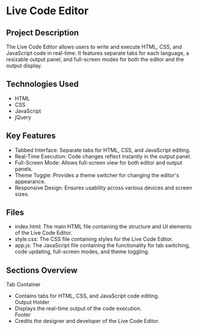 # Live Code Editor
## Project Description
The Live Code Editor allows users to write and execute HTML, CSS, and JavaScript code in real-time. It features separate tabs for each language, a resizable output panel, and full-screen modes for both the editor and the output display.

## Technologies Used
- HTML
- CSS
- JavaScript
- jQuery
## Key Features
- Tabbed Interface: Separate tabs for HTML, CSS, and JavaScript editing.
- Real-Time Execution: Code changes reflect instantly in the output panel.
- Full-Screen Mode: Allows full-screen view for both editor and output panels.
- Theme Toggle: Provides a theme switcher for changing the editor's appearance.
- Responsive Design: Ensures usability across various devices and screen sizes.
## Files
- index.html: The main HTML file containing the structure and UI elements of the Live Code Editor.
- style.css: The CSS file containing styles for the Live Code Editor.
- app.js: The JavaScript file containing the functionality for tab switching, code updating, full-screen modes, and theme toggling.
## Sections Overview
Tab Container
- Contains tabs for HTML, CSS, and JavaScript code editing.<br/>
Output Holder
- Displays the real-time output of the code execution.<br/>
Footer
- Credits the designer and developer of the Live Code Editor.
